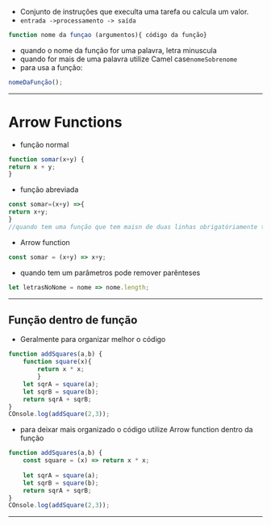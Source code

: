 - Conjunto de instruções que execulta uma tarefa ou calcula um valor.
- ``entrada ->processamento -> saída``
```js
function nome da funçao (argumentos){ código da função} 
```
- quando o nome da função for uma palavra, letra minuscula
- quando for mais de uma palavra utilize Camel case`nomeSobrenome`
- para usa a função:
```js
nomeDaFunção();
```
---
# Arrow Functions
- função normal
```js
function somar(x+y) {
return x + y;
}
```
- função abreviada
```js
const somar=(x+y) =>{
return x+y;
}
//quando tem uma função que tem maisn de duas linhas obrigatóriamente tem que abrir as chaves
```
- Arrow function
```js
const somar = (x+y) => x+y;
```
- quando tem um parâmetros pode remover parênteses
```js
let letrasNoNome = nome => nome.length;
```
---
## Função dentro de função
- Geralmente para organizar melhor o código
```js
function addSquares(a,b) {
	function square(x){
		return x * x;
		}
	let sqrA = square(a);
	let sqrB = square(b);
	return sqrA + sqrB;
}
COnsole.log(addSquare(2,3));
```
- para deixar mais organizado o código utilize Arrow function dentro da função
```js
function addSquares(a,b) {
	const square = (x) => return x * x;
	
	let sqrA = square(a);
	let sqrB = square(b);
	return sqrA + sqrB;
}
COnsole.log(addSquare(2,3));
```
---
